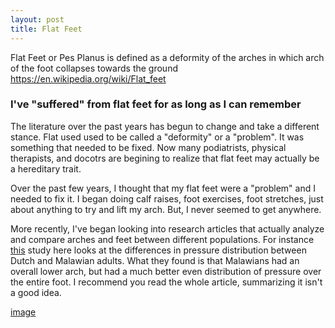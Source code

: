 ```yaml
---
layout: post
title: Flat Feet 
---
```


Flat Feet or Pes Planus is defined as a deformity of the arches in which arch of the foot collapses towards the ground
https://en.wikipedia.org/wiki/Flat_feet

### I've "suffered" from flat feet for as long as I can remember
The literature over the past years has begun to change and take a different stance. Flat used used to be called a "deformity" or
a "problem". It was something that needed to be fixed. Now many podiatrists, physical therapists, and docotrs are begining to realize
that flat feet may actually be a hereditary trait.

Over the past few years, I thought that my flat feet were a "problem" and I needed to fix it. I began doing calf raises, foot exercises,
foot stretches, just about anything to try and lift my arch. But, I never seemed to get anywhere.

More recently, I've began looking into research articles that actually analyze and compare arches and feet between different
populations. For instance [this](https://www.ncbi.nlm.nih.gov/pmc/articles/PMC3585310/) study here looks at the differences in
pressure distribution between Dutch and Malawian adults. What they found is that Malawians had an overall lower arch, but had a
much better even distribution of pressure over the entire foot. I recommend you read the whole article, summarizing it isn't a good idea.

[image](https://www.ncbi.nlm.nih.gov/pmc/articles/PMC3585310/bin/pone.0057209.g003.jpg)


